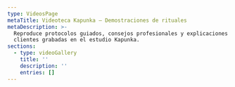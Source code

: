 ```yaml
---
type: VideosPage
metaTitle: Videoteca Kapunka – Demostraciones de rituales
metaDescription: >-
  Reproduce protocolos guiados, consejos profesionales y explicaciones para
  clientes grabadas en el estudio Kapunka.
sections:
  - type: videoGallery
    title: ''
    description: ''
    entries: []
---
```

